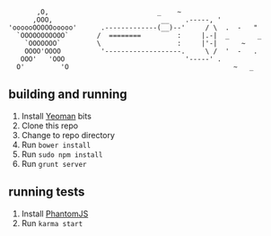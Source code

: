            ,O,                           _    ~
          ,OOO,                           __    .-----, '
    'oooooOOOOOooooo'      .-------------(__)--'     / \  .  -   "
      `OOOOOOOOOOO`       /  ========         :     |.-|  _       _
        `OOOOOOO`         \                   :     |'-|      ~
        OOOO'OOOO          '-------------------.     \ /  '  -   .
       OOO'   'OOO                              '-----' .
      O'         'O                                         ~   _


## building and running

1.  Install [Yeoman](http://yeoman.io) bits
2.  Clone this repo
3.  Change to repo directory
4.  Run `bower install`
5.  Run `sudo npm install`
6.  Run `grunt server`

## running tests

1.  Install [PhantomJS](http://phantomjs.org/)
2.  Run `karma start`
